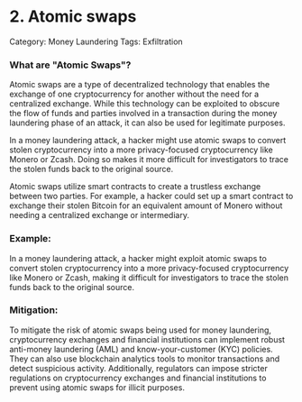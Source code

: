 # 2. Atomic swaps

Category: Money Laundering
Tags: Exfiltration

### What are "Atomic Swaps"?

Atomic swaps are a type of decentralized technology that enables the exchange of one cryptocurrency for another without the need for a centralized exchange. While this technology can be exploited to obscure the flow of funds and parties involved in a transaction during the money laundering phase of an attack, it can also be used for legitimate purposes.

In a money laundering attack, a hacker might use atomic swaps to convert stolen cryptocurrency into a more privacy-focused cryptocurrency like Monero or Zcash. Doing so makes it more difficult for investigators to trace the stolen funds back to the original source.

Atomic swaps utilize smart contracts to create a trustless exchange between two parties. For example, a hacker could set up a smart contract to exchange their stolen Bitcoin for an equivalent amount of Monero without needing a centralized exchange or intermediary.

### Example:

In a money laundering attack, a hacker might exploit atomic swaps to convert stolen cryptocurrency into a more privacy-focused cryptocurrency like Monero or Zcash, making it difficult for investigators to trace the stolen funds back to the original source.

### Mitigation:

To mitigate the risk of atomic swaps being used for money laundering, cryptocurrency exchanges and financial institutions can implement robust anti-money laundering (AML) and know-your-customer (KYC) policies. They can also use blockchain analytics tools to monitor transactions and detect suspicious activity. Additionally, regulators can impose stricter regulations on cryptocurrency exchanges and financial institutions to prevent using atomic swaps for illicit purposes.
